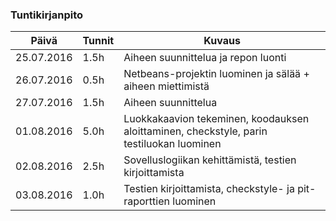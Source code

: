 ### Tuntikirjanpito
Päivä | Tunnit | Kuvaus
--------------- | ----- | ------
25.07.2016 | 1.5h | Aiheen suunnittelua ja repon luonti
26.07.2016 | 0.5h | Netbeans-projektin luominen ja sälää + aiheen miettimistä
27.07.2016 | 1.5h | Aiheen suunnittelua
01.08.2016 | 5.0h | Luokkakaavion tekeminen, koodauksen aloittaminen, checkstyle, parin testiluokan luominen
02.08.2016 | 2.5h | Sovelluslogiikan kehittämistä, testien kirjoittamista
03.08.2016 | 1.0h | Testien kirjoittamista, checkstyle- ja pit-raporttien luominen
